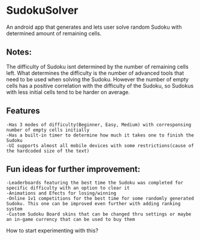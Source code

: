 # SudokuSolver
An android app that generates and lets user solve random Sudoku with determined amount of remaining cells.   
  
## Notes:   
The difficulty of Sudoku isnt determined by the number of remaining cells left. What determines the difficulty is the number of advanced tools that need to be used when solving the Sudoku. However the number of empty cells has a positive correlation with the difficulty of the Sudoku, so Sudokus with less initial cells tend to be harder on average.  
  
## Features
	-Has 3 modes of difficulty(Beginner, Easy, Medium) with corresponsing number of empty cells initially  
	-Has a built-in timer to determine how much it takes one to finish the Sudoku  
	-UI supports almost all mobile devices with some restrictions(cause of the hardcoded size of the text)  

## Fun ideas for further improvement:  
	-Leaderboards featuring the best time the Sudoku was completed for specific difficulty with an option to clear it  
	-Animations and Efects for losing/winning  
	-Online 1v1 competitions for the best time for some randomly generated Sudoku. This one can be improved even further with adding ranking system  
	-Custom Sudoku Board skins that can be changed thru settings or maybe an in-game currency that can be used to buy them  
	  
How to start experimenting with this?  
	
